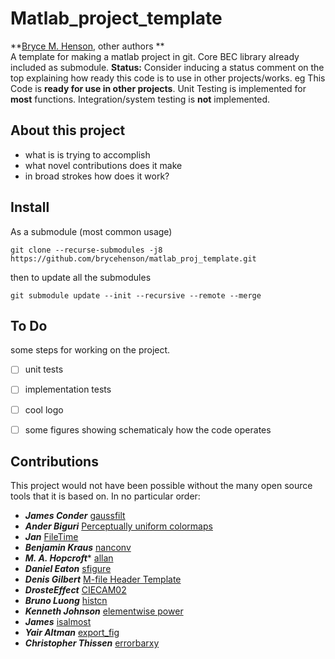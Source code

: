 # Matlab_project_template
**[Bryce M. Henson](https://github.com/brycehenson), other authors **  
A template for making a matlab project in git. Core BEC library already included as submodule.
**Status:** Consider inducing a status comment on the top explaining how ready this code is to use in other projects/works. eg This Code is **ready for use in other projects**. Unit Testing is implemented for **most** functions. Integration/system testing is **not** implemented.

## About this project
- what is is trying to accomplish
- what novel contributions does it make
- in broad strokes how does it work?


## Install 

As a submodule (most common usage)
```
git clone --recurse-submodules -j8 https://github.com/brycehenson/matlab_proj_template.git
```
then to update all the submodules
```
git submodule update --init --recursive --remote --merge
```


## To Do
some steps for working on the project.
-[ ] unit tests
-[ ] implementation tests
-[ ] cool logo
-[ ] some figures showing schematicaly how the code operates
 


## Contributions  
This project would not have been possible without the many open source tools that it is based on. In no particular order: 

* ***James Conder*** [gaussfilt](https://au.mathworks.com/matlabcentral/fileexchange/43182-gaussfilt-t-z-sigma)
* ***Ander Biguri*** [Perceptually uniform colormaps](https://au.mathworks.com/matlabcentral/fileexchange/51986-perceptually-uniform-colormaps)
* ***Jan*** [FileTime](https://au.mathworks.com/matlabcentral/fileexchange/24671-filetime)
* ***Benjamin Kraus*** [nanconv](https://au.mathworks.com/matlabcentral/fileexchange/41961-nanconv)
* ***M. A. Hopcroft**** [allan](https://au.mathworks.com/matlabcentral/fileexchange/13246-allan)
* ***Daniel Eaton***  [sfigure](https://au.mathworks.com/matlabcentral/fileexchange/8919-smart-silent-figure)
* ***Denis Gilbert***  [M-file Header Template](https://au.mathworks.com/matlabcentral/fileexchange/4908-m-file-header-template)
* ***DrosteEffect***  [CIECAM02](https://github.com/DrosteEffect/CIECAM02)
* ***Bruno Luong*** [histcn](https://au.mathworks.com/matlabcentral/fileexchange/23897-n-dimensional-histogram)
* ***Kenneth Johnson*** [elementwise power](https://au.mathworks.com/matlabcentral/fileexchange/44574-elementwise-power)
* ***James*** [isalmost](https://au.mathworks.com/matlabcentral/fileexchange/15816-isalmost)
* ***Yair Altman*** [export_fig](https://github.com/altmany/export_fig)
* ***Christopher Thissen*** [errorbarxy](https://github.com/cthissen/errorbarxy)

